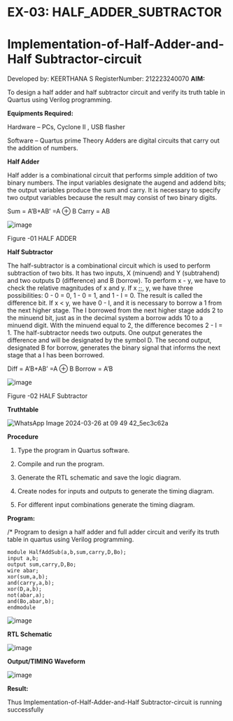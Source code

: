 # EX-03: HALF_ADDER_SUBTRACTOR
# Implementation-of-Half-Adder-and-Half Subtractor-circuit
Developed by: KEERTHANA S
RegisterNumber: 212223240070
**AIM:**

To design a half adder and half subtractor circuit and verify its truth table in Quartus using Verilog programming.

**Equipments Required:**

Hardware – PCs, Cyclone II , USB flasher 

Software – Quartus prime Theory Adders are digital circuits that carry out the addition of numbers.

**Half Adder**

Half adder is a combinational circuit that performs simple addition of two binary numbers. The input variables designate the augend and addend bits; the output variables produce the sum and carry. It is necessary to specify two output variables because the result may consist of two binary digits.

Sum = A’B+AB’ =A ⊕ B Carry = AB

![image](https://github.com/naavaneetha/HALF_ADDER_SUBTRACTOR/assets/154305477/bd4a0b2c-cdbc-4184-ab08-81578f121e1f)

Figure -01 HALF ADDER

**Half Subtractor**

The half-subtractor is a combinational circuit which is used to perform subtraction of two bits. It has two inputs, X (minuend) and Y (subtrahend) and two outputs D (difference) and B (borrow). To perform x - y, we have to check the relative magnitudes of x and y. If x ;;, y, we have three possibilities: 0 - 0 = 0, 1 - 0 = 1, and 1 - I = 0. The result is called the difference bit. If x < y, we have 0 - I, and it is necessary to borrow a 1 from the next higher stage. The I borrowed from the next higher stage adds 2 to the minuend bit, just as in the decimal system a borrow adds 10 to a minuend digit. With the minuend equal to 2, the difference becomes 2 - I = 1. The half-subtractor needs two outputs. One output generates the difference and will be designated by the symbol D. The second output, designated B for borrow, generates the binary signal that informs the next stage that a I has been borrowed. 

Diff = A’B+AB’ =A ⊕ B
Borrow = A’B

 ![image](https://github.com/naavaneetha/HALF_ADDER_SUBTRACTOR/assets/154305477/d76b099c-513f-4e7c-843a-e2fd028a531a)

Figure -02 HALF Subtractor

**Truthtable**

![WhatsApp Image 2024-03-26 at 09 49 42_5ec3c62a](https://github.com/keerthanapillaram/HALF_ADDER_SUBTRACTOR/assets/145743072/ec2a45d1-6b90-49d8-9ee1-ce1b6c1b8c1b)


**Procedure**

1.	Type the program in Quartus software.

2.	Compile and run the program.

3.	Generate the RTL schematic and save the logic diagram.

4.	Create nodes for inputs and outputs to generate the timing diagram.

5.	For different input combinations generate the timing diagram.


**Program:**

/* Program to design a half adder and full adder circuit and verify its truth table in quartus using Verilog programming.

```
module HalfAddSub(a,b,sum,carry,D,Bo);
input a,b;
output sum,carry,D,Bo;
wire abar;
xor(sum,a,b);
and(carry,a,b);
xor(D,a,b);
not(abar,a);
and(Bo,abar,b);
endmodule

```

![image](https://github.com/keerthanapillaram/HALF_ADDER_SUBTRACTOR/assets/145743072/a74fe40a-ad4c-45b8-9407-64ca3870530f)


**RTL Schematic**

![image](https://github.com/keerthanapillaram/HALF_ADDER_SUBTRACTOR/assets/145743072/9b798f0b-bf61-49a6-8912-ded9482ea349)


**Output/TIMING Waveform**

![image](https://github.com/keerthanapillaram/HALF_ADDER_SUBTRACTOR/assets/145743072/0fc5b11c-f12f-40e2-879a-f1480a625fda)


**Result:**

Thus Implementation-of-Half-Adder-and-Half Subtractor-circuit is running successfully
